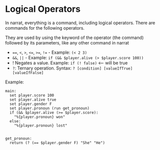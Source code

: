# Logical Operators

In narrat, everything is a command, including logical operators. There are commands for the following operators.

They are used by using the keyword of the operator (the command) followed by its parameters, like any other command in narrat

- `==`, `<`, `>`, `<=`, `>=`, `!=` - Example: `(< 2 3)`
- `&&`, `||` - Example: `if (&& $player.alive (> $player.score 100))`
- ! Negates a value. Example: `if (! false)` <-- will be true
- `?`: Ternary operation. Syntax: `? [condition] [valueIfTrue] [valueIfFalse]`

Example:

```
main:
  set player.score 100
  set player.alive true
  set player.gender F
  set player.pronoun (run get_pronoun)
  if (&& $player.alive (>= $player.score):
    "%{player.pronoun} won"
  else:
    "%{player.pronoun} lost"


get_pronoun:
  return (? (== $player.gender F) "She" "He")
```
